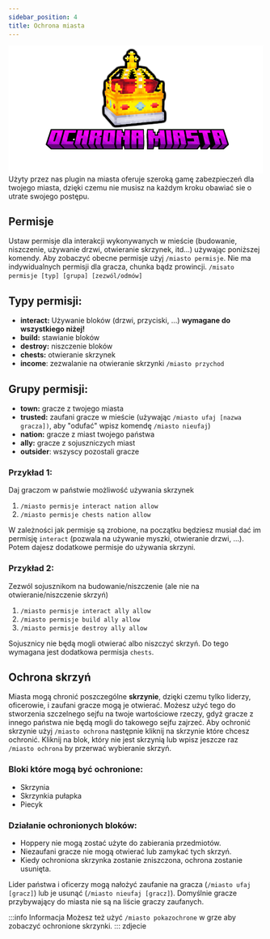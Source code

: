 ```yaml
---
sidebar_position: 4
title: Ochrona miasta
---
```


![Ochrona miasta](./img/ochronamiasta.png)
Użyty przez nas plugin na miasta oferuje szeroką gamę zabezpieczeń dla twojego miasta, dzięki czemu nie musisz na każdym kroku obawiać sie o utrate swojego postępu.

## Permisje
Ustaw permisje dla interakcji wykonywanych w mieście (budowanie, niszczenie, używanie drzwi, otwieranie skrzynek, itd...) używając poniższej komendy. Aby zobaczyć obecne permisje użyj `/miasto permisje`. Nie ma indywidualnych permisji dla gracza, chunka bądz prowincji.
`/misato permisje [typ] [grupa] [zezwól/odmów]`
## Typy permisji:
- **interact:** Używanie bloków (drzwi, przyciski, ...) **wymagane do wszystkiego niżej!**
- **build:** stawianie bloków
- **destroy:** niszczenie bloków
- **chests:** otwieranie skrzynek
- **income**: zezwalanie na otwieranie skrzynki `/miasto przychod`
## Grupy permisji:
- **town:** gracze z twojego miasta
- **trusted:** zaufani gracze w mieście (używając `/miasto ufaj [nazwa gracza])`, aby "odufać" wpisz komendę `/miasto nieufaj`)
- **nation:** gracze z miast twojego państwa
- **ally:** gracze z sojuszniczych miast
- **outsider**: wszyscy pozostali gracze

### Przykład 1: 
Daj graczom w państwie możliwość używania skrzynek
1. `/miasto permisje interact nation allow`
2. `/miasto permisje chests nation allow`

W zależności jak permisje są zrobione, na początku będziesz musiał dać im permisję `interact` (pozwala na używanie myszki, otwieranie drzwi, ...). Potem dajesz dodatkowe permisje do używania skrzyni.

### Przykład 2: 
Zezwól sojusznikom na budowanie/niszczenie (ale nie na otwieranie/niszczenie skrzyń)
1. `/miasto permisje interact ally allow`
2. `/miasto permisje build ally allow`
3. `/miasto permisje destroy ally allow`

Sojusznicy nie będą mogli otwierać albo niszczyć skrzyń. Do tego wymagana jest dodatkowa permisja `chests`.

## Ochrona skrzyń
Miasta mogą chronić poszczególne **skrzynie**, dzięki czemu tylko liderzy, oficerowie, i zaufani gracze mogą je otwierać. Możesz użyć tego do stworzenia szczelnego sejfu na twoje wartościowe rzeczy, gdyż gracze z innego państwa nie będą mogli do takowego sejfu zajrzeć.
Aby ochronić skrzynie użyj `/miasto ochrona` następnie kliknij na skrzynie które chcesz ochronić. Kliknij na blok, który nie jest skrzynią lub wpisz jeszcze raz `/miasto ochrona` by przerwać wybieranie skrzyń. 

### Bloki które mogą być ochronione:
- Skrzynia
- Skrzynkia pułapka
- Piecyk

### Działanie ochronionych bloków:
- Hoppery nie mogą zostać użyte do zabierania przedmiotów.
- Niezaufani gracze nie mogą otwierać lub zamykać tych skrzyń.
- Kiedy ochroniona skrzynka zostanie zniszczona, ochrona zostanie usunięta.

Lider państwa i oficerzy mogą nałożyć zaufanie na gracza (`/miasto ufaj [gracz]`) lub je usunąć (`/miasto nieufaj [gracz]`). Domyślnie gracze przybywający do miasta nie są na liście graczy zaufanych.

:::info Informacja
Możesz też użyć `/miasto pokazochrone` w grze aby zobaczyć ochronione skrzynki.
:::
zdjecie





